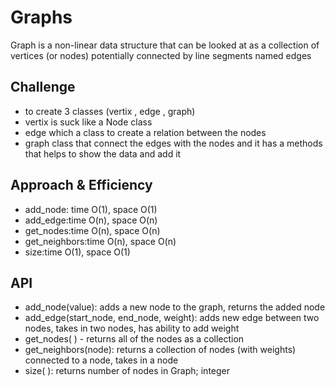 # Graphs
 Graph is a non-linear data structure that can be looked at as a collection of vertices (or nodes) potentially connected by line segments named edges

## Challenge

- to create 3 classes (vertix , edge , graph)
- vertix is suck like a Node class
- edge which a class to create a relation between the nodes
- graph class that connect the edges with the nodes and it has a methods that helps to show the data and add it


## Approach & Efficiency
- add_node: time O(1), space O(1)
- add_edge:time O(n), space O(n)
- get_nodes:time O(n), space O(n)
- get_neighbors:time O(n), space O(n)
- size:time O(1), space O(1)

## API

- add_node(value): adds a new node to the graph, returns the added node
- add_edge(start_node, end_node, weight): adds new edge between two nodes, takes in two nodes, has ability to add weight
- get_nodes( ) - returns all of the nodes as a collection
- get_neighbors(node): returns a collection of nodes (with weights) connected to a node, takes in a node
- size( ):  returns number of nodes in Graph; integer

